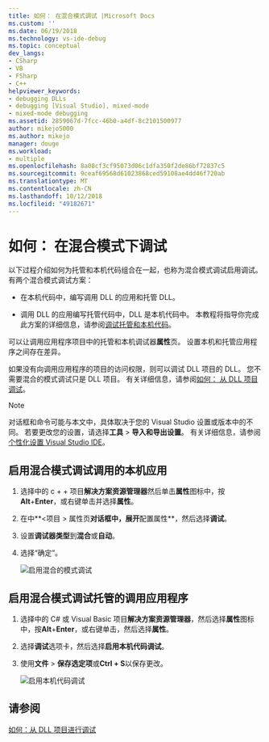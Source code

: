 ```yaml
---
title: 如何： 在混合模式调试 |Microsoft Docs
ms.custom: ''
ms.date: 06/19/2018
ms.technology: vs-ide-debug
ms.topic: conceptual
dev_langs:
- CSharp
- VB
- FSharp
- C++
helpviewer_keywords:
- debugging DLLs
- debugging [Visual Studio], mixed-mode
- mixed-mode debugging
ms.assetid: 2859067d-7fcc-46b0-a4df-8c2101500977
author: mikejo5000
ms.author: mikejo
manager: douge
ms.workload:
- multiple
ms.openlocfilehash: 8a08cf3cf95073d06c1dfa350f2de86bf72837c5
ms.sourcegitcommit: 9ceaf69568d61023868ced59108ae4dd46f720ab
ms.translationtype: MT
ms.contentlocale: zh-CN
ms.lasthandoff: 10/12/2018
ms.locfileid: "49182671"
---
```

# <a name="how-to-debug-in-mixed-mode"></a>如何： 在混合模式下调试
以下过程介绍如何为托管和本机代码组合在一起，也称为混合模式调试启用调试。 有两个混合模式调试方案：  
  
- 在本机代码中，编写调用 DLL 的应用和托管 DLL。 
  
- 调用 DLL 的应用编写托管代码中，DLL 是本机代码中。 本教程将指导你完成此方案的详细信息，请参阅[调试托管和本机代码](../debugger/how-to-debug-managed-and-native-code.md)。
   
可以让调用应用程序项目中的托管和本机调试器**属性**页。 设置本机和托管应用程序之间存在差异。 

如果没有向调用应用程序的项目的访问权限，则可以调试 DLL 项目的 DLL。 您不需要混合的模式调试只是 DLL 项目。 有关详细信息，请参阅[如何： 从 DLL 项目调试](../debugger/how-to-debug-from-a-dll-project.md)。 

> [!NOTE]
> 对话框和命令可能与本文中，具体取决于您的 Visual Studio 设置或版本中的不同。 若要更改您的设置，请选择**工具** > **导入和导出设置**。 有关详细信息，请参阅[个性化设置 Visual Studio IDE](../ide/personalizing-the-visual-studio-ide.md)。

## <a name="enable-mixed-mode-debugging-for-a-native-calling-app"></a>启用混合模式调试调用的本机应用  
  
1. 选择中的 c + + 项目**解决方案资源管理器**然后单击**属性**图标中，按**Alt**+**Enter**，或右键单击并选择**属性**。
   
1. 在中**\<项目 > 属性页**对话框中，展开**配置属性**，然后选择**调试**。  
   
1. 设置**调试器类型**到**混合**或**自动**。
   
1. 选择“确定”。
   
   ![启用混合的模式调试](../debugger/media/dbg-mixed-mode-from-native.png "启用混合的模式调试")

## <a name="enable-mixed-mode-debugging-for-a-managed-calling-app"></a>启用混合模式调试托管的调用应用程序  
  
1. 选择中的 C# 或 Visual Basic 项目**解决方案资源管理器**，然后选择**属性**图标中，按**Alt**+**Enter**，或右键单击，然后选择**属性**。
   
1. 选择**调试**选项卡，然后选择**启用本机代码调试**。
   
1. 使用**文件** > **保存选定项**或**Ctrl + S**以保存更改。

   ![启用本机代码调试](../debugger/media/dbg-mixed-mode-from-csharp.png "启用本机代码调试")
  
## <a name="see-also"></a>请参阅  
 [如何：从 DLL 项目进行调试](../debugger/how-to-debug-from-a-dll-project.md)